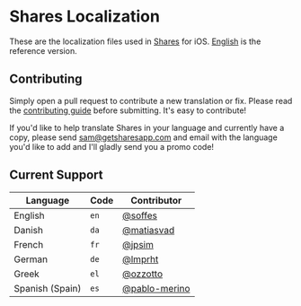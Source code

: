 # Shares Localization

These are the localization files used in [Shares](http://getsharesapp.com) for iOS. [English](en.lproj/Localizable.strings) is the reference version.


## Contributing

Simply open a pull request to contribute a new translation or fix. Please read the [contributing guide](Contributing.markdown) before submitting. It's easy to contribute!

If you'd like to help translate Shares in your language and currently have a copy, please send <sam@getsharesapp.com> and email with the language you'd like to add and I'll gladly send you a promo code!


## Current Support

Language             | Code      | Contributor
---------------------|-----------|------------
English              | `en`      | [@soffes](https://github.com/soffes)
Danish               | `da`      | [@matiasvad](https://github.com/matiasvad)
French               | `fr`      | [@jpsim](https://github.com/jpsim)
German               | `de`      | [@lmprht](https://github.com/lmprht)
Greek                | `el`      | [@ozzotto](https://github.com/ozzotto)
Spanish (Spain)      | `es`      | [@pablo-merino](https://github.com/pablo-merino)
